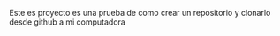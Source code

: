 Este es proyecto es una prueba de como crear un repositorio y clonarlo desde github a mi computadora
